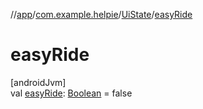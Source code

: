 //[app](../../../index.md)/[com.example.helpie](../index.md)/[UiState](index.md)/[easyRide](easy-ride.md)

# easyRide

[androidJvm]\
val [easyRide](easy-ride.md): [Boolean](https://kotlinlang.org/api/latest/jvm/stdlib/kotlin/-boolean/index.html) = false

